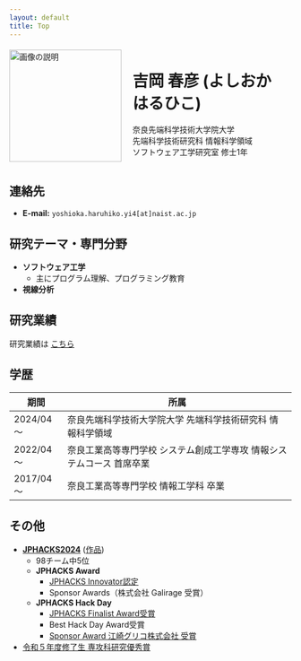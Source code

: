 ```yaml
---
layout: default
title: Top
---
```


<div style="display: flex; align-items: center; flex-wrap: wrap;">
  <div style="flex: 0 0 auto; margin-right: 20px;">
    <img src="{{ '/images/yoshioka.jpg' | relative_url }}" alt="画像の説明" style="width: 200px; max-width: 100%; height: auto;">
  </div>
  <div style="flex: 1; word-break: keep-all;">
    <h1>吉岡 春彦 (よしおか はるひこ)</h1>
    <p>
      奈良先端科学技術大学院大学<br>
      先端科学技術研究科 情報科学領域<br>
      ソフトウェア工学研究室 修士1年
    </p>
  </div>
</div>

## 連絡先
- **E-mail:** `yoshioka.haruhiko.yi4[at]naist.ac.jp`

## 研究テーマ・専門分野
- **ソフトウェア工学**
  - 主にプログラム理解、プログラミング教育
- **視線分析**

## 研究業績
研究業績は [こちら](achievements.md)

## 学歴

| 期間 | 所属 |
|-------|--------|
| 2024/04～ | 奈良先端科学技術大学院大学 先端科学技術研究科 情報科学領域 |
| 2022/04～ | 奈良工業高等専門学校 システム創成工学専攻 情報システムコース 首席卒業 |
| 2017/04～ | 奈良工業高等専門学校 情報工学科 卒業 |

## その他
- **[JPHACKS2024](https://jphacks.com/2024/)** ([作品](https://github.com/jphacks/os_2407))
  - 98チーム中5位
  - **JPHACKS Award**
    - [JPHACKS Innovator認定](https://jphacks.com/2024/result/)
    - Sponsor Awards（株式会社 Galirage 受賞）
  - **JPHACKS Hack Day**
    - [JPHACKS Finalist Award受賞](https://jphacks.com/information/award-finalists2024/#:~:text=Eventpix(OS_2407%EF%BC%9AEventpix))
    - Best Hack Day Award受賞
    - [Sponsor Award 江崎グリコ株式会社 受賞](https://www.glico.com/jp/health/contents/JPHACKS_2024/)
- [令和５年度修了生 専攻科研究優秀賞](https://www.nara-k.ac.jp/life/CAMPUS141.pdf)
